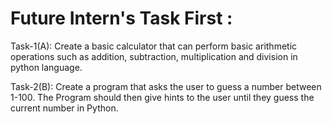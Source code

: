 # Future Intern's Task First :


Task-1(A): Create a basic calculator that can perform basic arithmetic operations such as
addition, subtraction, multiplication and division in python language.

Task-2(B): Create a program that asks the user to guess a number between 1-100.
The Program should then give hints to the user until they guess the current 
number in Python.



